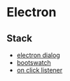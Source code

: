 # Electron 



## Stack 

- [electron dialog](https://electronjs.org/docs/api/dialog)
- [bootswatch](https://bootswatch.com/)
- [on click listener](https://www.w3schools.com/js/js_htmldom_eventlistener.asp)